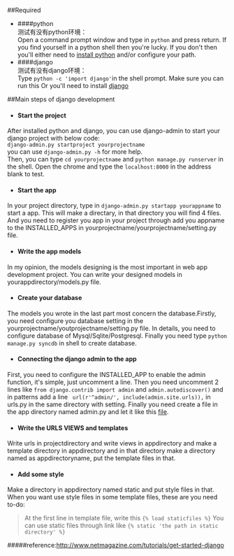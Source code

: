 ##Required
* ####python  
测试有没有python环境：  
Open a command prompt window and type in `python` and press return. If you find yourself in a python shell then you're lucky. If you don't then you'll either need to [install python](http://docs.python.org/2/using/windows.html) and/or configure your path.
* ####django  
测试有没有django环境：   
Type `python -c 'import django'`in the shell prompt. Make sure you can run this Or you'll need to install [django](https://docs.djangoproject.com/en/dev/topics/install/)
  
  
##Main steps of django development
* #### Start the project  
After installed python and django, you can use django-admin to start your django project with below code:  
`django-admin.py startproject yourprojectname`  
you can use `django-admin.py -h` for more help.  
Then, you can type `cd yourprojectname` and `python manage.py runserver` in the shell. Open the chrome and type the `localhost:8000` in the address blank to test.
* #### Start the app
In your project directory, type in `django-admin.py startapp yourappname` to start a app. This will make a directary, in that directory you will find 4 files. And you need to register you app in your project through add you appname to the INSTALLED_APPS in yourprojectname/yourprojectname/setting.py file.
* #### Write the app models
In my opinion, the models designing is the most important in web app development project. You can write your designed models in yourappdirectory/models.py file.
* #### Create your database
The models you wrote in the last part most concern the database.Firstly, you need configure you database setting in the yourprojectname/youtprojectname/setting.py file. In details, you need to configure database of Mysql/Sqlite/Postgresql. Finally you need type `python manage.py syncdb` in shell to create database.
* #### Connecting the django admin to the app  
First, you need to configure the INSTALLED_APP to enable the admin function, it's simple, just uncomment a line. Then you need uncomment 2 lines like `from django.contrib import admin` and `admin.autodiscover()` and in patterns add a line ` url(r'^admin/', include(admin.site.urls)),` in urls.py in the same directory with setting. Finally you need create a file in the app directory named admin.py and let it like this [file](https://github.com/tuesda/django-first/blob/master/blog/admin.py).
* #### Write the URLS VIEWS and templates  
Write urls in projectdirectory and write views in appdirectory and make a template directory in appdirectory and in that directory make a directory named as appdirectoryname, put the template files in that.
* #### Add some style  
Make a directory in appdirectory named static and put style files in that. When you want use style files in some template files, these are you need to-do:  
> At the first line in template file, write this `{% load staticfiles %}`
> You can use static files through link like `{% static 'the path in static directory' %}`  


#####reference:<http://www.netmagazine.com/tutorials/get-started-django>

